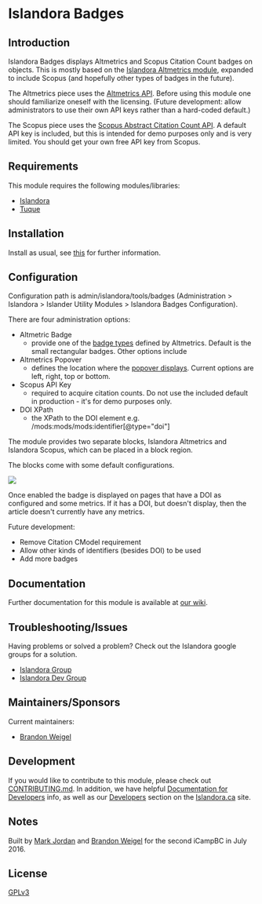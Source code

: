 # Islandora Badges

## Introduction

Islandora Badges displays Altmetrics and Scopus Citation Count badges on objects. This is mostly based on the [Islandora Altmetrics module](https://github.com/Islandora/islandora_altmetrics), expanded to include Scopus (and hopefully other types of badges in the future).

The Altmetrics piece uses the [Altmetrics API](http://api.altmetric.com/). Before using this module one should familiarize oneself with the licensing. (Future development: allow administrators to use their own API keys rather than a hard-coded default.)

The Scopus piece uses the [Scopus Abstract Citation Count API](https://api.elsevier.com/documentation/AbstractCitationCountAPI.wadl). A default API key is included, but this is intended for demo purposes only and is very limited. You should get your own free API key from Scopus.

## Requirements

This module requires the following modules/libraries:

* [Islandora](https://github.com/islandora/islandora)
* [Tuque](https://github.com/islandora/tuque)

## Installation

Install as usual, see [this](https://drupal.org/documentation/install/modules-themes/modules-7) for further information.

## Configuration

Configuration path is admin/islandora/tools/badges (Administration > Islandora > Islander Utility Modules > Islandora Badges Configuration).

There are four administration options:

* Altmetric Badge
     * provide one of the [badge types](http://api.altmetric.com/embeds.html#badge-types) defined by Altmetrics. Default is the small rectangular badges. Other options include 
* Altmetrics Popover
     * defines the location where the [popover displays](http://api.altmetric.com/embeds.html#popovers). Current options are left, right, top or bottom.
* Scopus API Key
     * required to acquire citation counts. Do not use the included default in production - it's for demo purposes only. 
* DOI XPath
     * the XPath to the DOI element e.g. /mods:mods/mods:identifier[@type="doi"] 

The module provides two separate blocks, Islandora Altmetrics and Islandora Scopus, which can be placed in a block region.

The blocks come with some default configurations.

![](https://raw.githubusercontent.com/wiki/dmoses/islandora_altmetrics/islandora_altmetrics_block_config.png)

Once enabled the badge is displayed on pages that have a DOI as configured and some metrics.  If it has a DOI, but doesn't display, then the article doesn't currently have any metrics.

Future development:
* Remove Citation CModel requirement
* Allow other kinds of identifiers (besides DOI) to be used
* Add more badges

## Documentation

Further documentation for this module is available at [our wiki](https://wiki.duraspace.org/display/ISLANDORA/Islandora+Altmetrics).

## Troubleshooting/Issues

Having problems or solved a problem? Check out the Islandora google groups for a solution.

* [Islandora Group](https://groups.google.com/forum/?hl=en&fromgroups#!forum/islandora)
* [Islandora Dev Group](https://groups.google.com/forum/?hl=en&fromgroups#!forum/islandora-dev)

## Maintainers/Sponsors

Current maintainers:

* [Brandon Weigel](https://github.com/bondjimbond)

## Development

If you would like to contribute to this module, please check out [CONTRIBUTING.md](CONTRIBUTING.md). In addition, we have helpful [Documentation for Developers](https://github.com/Islandora/islandora/wiki#wiki-documentation-for-developers) info, as well as our [Developers](http://islandora.ca/developers) section on the [Islandora.ca](http://islandora.ca) site.

## Notes

Built by [Mark Jordan](https://github.com/mjordan) and [Brandon Weigel](https://github.com/bondjimbond) for the second iCampBC in July 2016.

## License

[GPLv3](http://www.gnu.org/licenses/gpl-3.0.txt)
